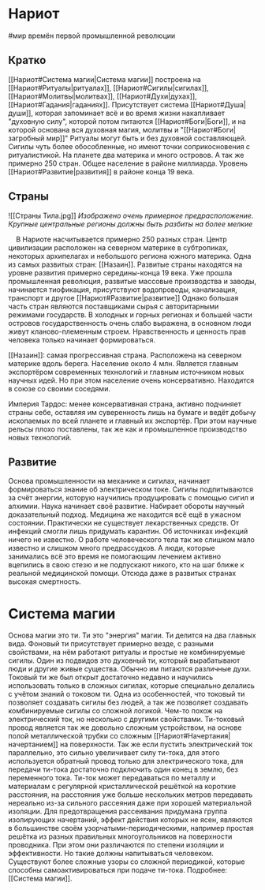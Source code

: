 # Нариот
#мир времён первой промышленной революции

## Кратко
[[Нариот#Система магии|Система магии]] построена на [[Нариот#Ритуалы|ритуалах]], [[Нариот#Сигилы|сигилах]], [[Нариот#Молитвы|молитвах]], [[Нариот#Духи|духах]], [[Нариот#Гадания|гаданиях]].
Присутствует система [[Нариот#Душа|души]], которая запоминает всё и во время жизни накапливает "духовную силу", которой потом питаются [[Нариот#Боги|Боги]], и на которой основана вся духовная магия, молитвы и "[[Нариот#Боги|загробный мир]]"
Ритуалы могут быть и без духовной составляющей.
Сигилы чуть более обособленные, но имеют точки соприкосновения с ритуалистикой.
На планете два материка и много островов.
А так же примерно 250 стран.
Общее население в районе миллиарда.
Уровень [[Нариот#Развитие|развития]] в районе конца 19 века.


## Страны

![[Страны Тила.jpg]]
*Изображено очень примерное предрасположение. Крупные центральные регионы должны быть разбиты на более мелкие*

&nbsp;&nbsp;&nbsp;&nbsp;В Нариоте насчитывается примерно 250 разных стран.
Центр цивилизации расположен на северном материке в субтропиках, некоторых архипелагах и небольшого региона южного материка.
Одна из самых развитых стран: [[Назаин]].
Развитые страны находятся на уровне развития примерно середины-конца 19 века. Уже прошла промышленная революция, развитые массовые производства и заводы, начинается тиофикация, присутствуют водопроводы, канализация, транспорт и другое [[Нариот#Развитие|развитие]]
Однако большая часть стран являются поставщиками сырья с авторитарными режимами государств.
В холодных и горных регионах и большей части островов государственность очень слабо выражена, в основном люди живут кланово-племенным строем.
Нравственность и ценность прав человека только начинает формироваться.

[[Назаин]]: самая прогрессивная страна. Расположена на северном материке вдоль берега. Население около 4 млн. Является главным экспортёром современных технологий и главным источником новых научных идей. Но при этом население очень консервативно. Находится в союзе со своими соседями.

Империя Тардос: менее консервативная страна, активно подчиняет страны себе, оставляя им суверенность лишь на бумаге и ведёт добычу ископаемых по всей планете и главный их экспортёр. При этом научные рельсы плохо поставлены, так же как и промышленное производство новых технологий.

## Развитие

Основа промышленности на механике и сигилах, начинает формироваться знание об электрическом токе.
Сигилы подпитываются за счёт энергии, которую научились продуцировать с помощью сигил и алхимии.
Наука начинает своё развитие. Набирает обороты научный доказательный подход.
Медицина же находится всё ещё в ужасном состоянии. Практически не существует лекарственных средств. От инфекций смогли лишь придумать карантин. Об источниках инфекций ничего не известно. О работе человеческого тела так же слишком мало известно и слишком много предрассудков. А люди, которые занимались всё это время не помогающим лечением активно вцепились в свою стезю и не подпускают никого, кто на шаг ближе к реальной медицинской помощи. Отсюда даже в развитых странах высокая смертность. 

# Система магии

Основа магии это ти.
Ти это "энергия" магии. Ти делится на два главных вида. Фоновый ти присутствует примерно везде, с разными свойствами, на нём работают ритуалы и простые не комбинируемые сигилы. Один из подвидов это духовный ти, который вырабатывают люди и другие живые существа. Обычно им питаются различные духи.
Токовый ти же был открыт достаточно недавно и научились использовать только в сложных сигилах, которые специально делались с учётом знаний о токовом ти. Одна из особенностей, что токовый ти позволяет создавать сигилы без людей, а так же позволяет создавать комбинируемые сигилы со сложной логикой. Чем-то похож на электрический ток, но несколько с другими свойствами.
Ти-токовый провод является так же довольно сложным устройством, на основе полой металлической трубки со сложным [[Нариот#Начертания|начертанием]] на поверхности. Так же если пустить электрический ток параллельно, это сильно увеличивает силу ти-тока, для этого используется обратный провод только для электрического тока, для передачи ти-тока достаточно подключить один конец в землю, без переменного тока.
Ти-ток может передаваться по металлу и материалам с регулярной кристаллической решёткой на короткие расстояния, на расстояния уже больше нескольких метров передавать нереально из-за сильного рассеяния даже при хорошей материальной изоляции. Для предотвращения рассеивания придумана группа изолирующих начертаний, эффект действия которых не ясен, являются в большинстве своём узорчатыми-периодическими, например простая решётка из разных правильных многоугольников на поверхности проводника. При этом они различаются по степени изоляции и эффективности. Но такие должны напитываться человеком. Существуют более сложные узоры со сложной периодикой, которые способны самоактивироваться при подаче ти-тока.
Подробнее: [[Система магии]].
